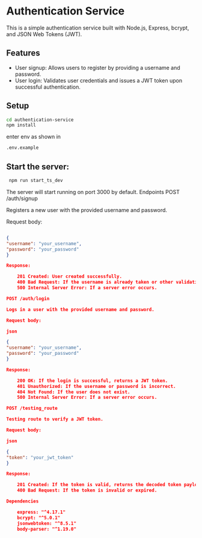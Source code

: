 # Authentication Service

This is a simple authentication service built with Node.js, Express, bcrypt, and JSON Web Tokens (JWT).

## Features

- User signup: Allows users to register by providing a username and password.
- User login: Validates user credentials and issues a JWT token upon successful authentication.

## Setup

```bash
cd authentication-service
npm install
```

enter env as shown in

```bash
.env.example
```

## Start the server:

```bash
 npm run start_ts_dev
```

The server will start running on port 3000 by default.
Endpoints
POST /auth/signup

Registers a new user with the provided username and password.

Request body:

```json

{
"username": "your_username",
"password": "your_password"
}

Response:

    201 Created: User created successfully.
    400 Bad Request: If the username is already taken or other validation errors occur.
    500 Internal Server Error: If a server error occurs.

POST /auth/login

Logs in a user with the provided username and password.

Request body:

json

{
"username": "your_username",
"password": "your_password"
}

Response:

    200 OK: If the login is successful, returns a JWT token.
    401 Unauthorized: If the username or password is incorrect.
    404 Not Found: If the user does not exist.
    500 Internal Server Error: If a server error occurs.

POST /testing_route

Testing route to verify a JWT token.

Request body:

json

{
"token": "your_jwt_token"
}

Response:

    201 Created: If the token is valid, returns the decoded token payload.
    400 Bad Request: If the token is invalid or expired.

Dependencies

    express: "^4.17.1"
    bcrypt: "^5.0.1"
    jsonwebtoken: "^8.5.1"
    body-parser: "^1.19.0"
```
